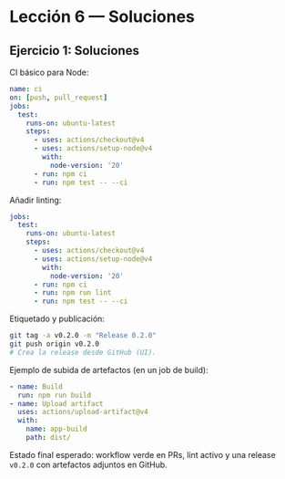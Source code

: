# Lección 6 — Soluciones

## Ejercicio 1: Soluciones

CI básico para Node:
```yaml
name: ci
on: [push, pull_request]
jobs:
  test:
    runs-on: ubuntu-latest
    steps:
      - uses: actions/checkout@v4
      - uses: actions/setup-node@v4
        with:
          node-version: '20'
      - run: npm ci
      - run: npm test -- --ci
```

Añadir linting:
```yaml
jobs:
  test:
    runs-on: ubuntu-latest
    steps:
      - uses: actions/checkout@v4
      - uses: actions/setup-node@v4
        with:
          node-version: '20'
      - run: npm ci
      - run: npm run lint
      - run: npm test -- --ci
```

Etiquetado y publicación:
```bash
git tag -a v0.2.0 -m "Release 0.2.0"
git push origin v0.2.0
# Crea la release desde GitHub (UI).
```

Ejemplo de subida de artefactos (en un job de build):
```yaml
- name: Build
  run: npm run build
- name: Upload artifact
  uses: actions/upload-artifact@v4
  with:
    name: app-build
    path: dist/
```
Estado final esperado: workflow verde en PRs, lint activo y una release `v0.2.0` con artefactos adjuntos en GitHub.
